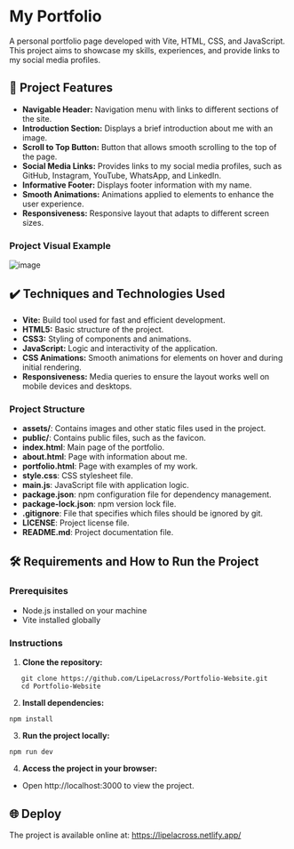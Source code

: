 # My Portfolio

A personal portfolio page developed with Vite, HTML, CSS, and JavaScript. This project aims to showcase my skills, experiences, and provide links to my social media profiles.

## 🔨 Project Features

- **Navigable Header:** Navigation menu with links to different sections of the site.
- **Introduction Section:** Displays a brief introduction about me with an image.
- **Scroll to Top Button:** Button that allows smooth scrolling to the top of the page.
- **Social Media Links:** Provides links to my social media profiles, such as GitHub, Instagram, YouTube, WhatsApp, and LinkedIn.
- **Informative Footer:** Displays footer information with my name.
- **Smooth Animations:** Animations applied to elements to enhance the user experience.
- **Responsiveness:** Responsive layout that adapts to different screen sizes.

### Project Visual Example
![image](https://github.com/user-attachments/assets/6d28676f-cd64-4115-8fc1-d36b603903fd)

## ✔️ Techniques and Technologies Used

- **Vite:** Build tool used for fast and efficient development.
- **HTML5:** Basic structure of the project.
- **CSS3:** Styling of components and animations.
- **JavaScript:** Logic and interactivity of the application.
- **CSS Animations:** Smooth animations for elements on hover and during initial rendering.
- **Responsiveness:** Media queries to ensure the layout works well on mobile devices and desktops.

### Project Structure

- **assets/**: Contains images and other static files used in the project.
- **public/**: Contains public files, such as the favicon.
- **index.html**: Main page of the portfolio.
- **about.html**: Page with information about me.
- **portfolio.html**: Page with examples of my work.
- **style.css**: CSS stylesheet file.
- **main.js**: JavaScript file with application logic.
- **package.json**: npm configuration file for dependency management.
- **package-lock.json**: npm version lock file.
- **.gitignore**: File that specifies which files should be ignored by git.
- **LICENSE**: Project license file.
- **README.md**: Project documentation file.

## 🛠️ Requirements and How to Run the Project

### Prerequisites

- Node.js installed on your machine
- Vite installed globally

### Instructions

1. **Clone the repository:**

```
   git clone https://github.com/LipeLacross/Portfolio-Website.git
   cd Portfolio-Website
```
2. **Install dependencies:**

  ```
  npm install
  ```
3. **Run the project locally:**

  ```
  npm run dev
  ```
4. **Access the project in your browser:**

- Open http://localhost:3000 to view the project.

## 🌐 Deploy
The project is available online at: https://lipelacross.netlify.app/

